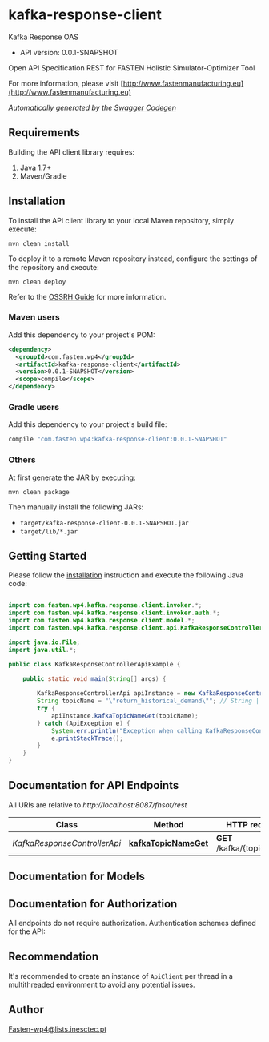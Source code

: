 # kafka-response-client

Kafka Response OAS
- API version: 0.0.1-SNAPSHOT

Open API Specification REST for FASTEN Holistic Simulator-Optimizer Tool

  For more information, please visit [http://www.fastenmanufacturing.eu](http://www.fastenmanufacturing.eu)

*Automatically generated by the [Swagger Codegen](https://github.com/swagger-api/swagger-codegen)*


## Requirements

Building the API client library requires:
1. Java 1.7+
2. Maven/Gradle

## Installation

To install the API client library to your local Maven repository, simply execute:

```shell
mvn clean install
```

To deploy it to a remote Maven repository instead, configure the settings of the repository and execute:

```shell
mvn clean deploy
```

Refer to the [OSSRH Guide](http://central.sonatype.org/pages/ossrh-guide.html) for more information.

### Maven users

Add this dependency to your project's POM:

```xml
<dependency>
  <groupId>com.fasten.wp4</groupId>
  <artifactId>kafka-response-client</artifactId>
  <version>0.0.1-SNAPSHOT</version>
  <scope>compile</scope>
</dependency>
```

### Gradle users

Add this dependency to your project's build file:

```groovy
compile "com.fasten.wp4:kafka-response-client:0.0.1-SNAPSHOT"
```

### Others

At first generate the JAR by executing:

```shell
mvn clean package
```

Then manually install the following JARs:

* `target/kafka-response-client-0.0.1-SNAPSHOT.jar`
* `target/lib/*.jar`

## Getting Started

Please follow the [installation](#installation) instruction and execute the following Java code:

```java

import com.fasten.wp4.kafka.response.client.invoker.*;
import com.fasten.wp4.kafka.response.client.invoker.auth.*;
import com.fasten.wp4.kafka.response.client.model.*;
import com.fasten.wp4.kafka.response.client.api.KafkaResponseControllerApi;

import java.io.File;
import java.util.*;

public class KafkaResponseControllerApiExample {

    public static void main(String[] args) {
        
        KafkaResponseControllerApi apiInstance = new KafkaResponseControllerApi();
        String topicName = "\"return_historical_demand\""; // String | topicName
        try {
            apiInstance.kafkaTopicNameGet(topicName);
        } catch (ApiException e) {
            System.err.println("Exception when calling KafkaResponseControllerApi#kafkaTopicNameGet");
            e.printStackTrace();
        }
    }
}

```

## Documentation for API Endpoints

All URIs are relative to *http://localhost:8087/fhsot/rest*

Class | Method | HTTP request | Description
------------ | ------------- | ------------- | -------------
*KafkaResponseControllerApi* | [**kafkaTopicNameGet**](docs/KafkaResponseControllerApi.md#kafkaTopicNameGet) | **GET** /kafka/{topicName} | 


## Documentation for Models



## Documentation for Authorization

All endpoints do not require authorization.
Authentication schemes defined for the API:

## Recommendation

It's recommended to create an instance of `ApiClient` per thread in a multithreaded environment to avoid any potential issues.

## Author

Fasten-wp4@lists.inesctec.pt

